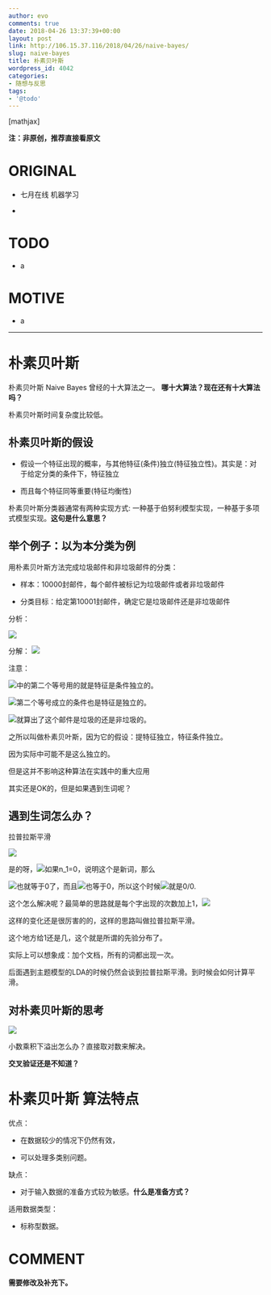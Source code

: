 ```yaml
---
author: evo
comments: true
date: 2018-04-26 13:37:39+00:00
layout: post
link: http://106.15.37.116/2018/04/26/naive-bayes/
slug: naive-bayes
title: 朴素贝叶斯
wordpress_id: 4042
categories:
- 随想与反思
tags:
- '@todo'
---
```


<!-- more -->

[mathjax]

**注：非原创，推荐直接看原文**


# ORIGINAL






  * 七月在线 机器学习


  *



# TODO






  * a




# MOTIVE






  * a





* * *








# 朴素贝叶斯


朴素贝叶斯 Naive Bayes 曾经的十大算法之一。 **哪十大算法？现在还有十大算法吗？**

朴素贝叶斯时间复杂度比较低。


## 朴素贝叶斯的假设






  * 假设一个特征出现的概率，与其他特征(条件)独立(特征独立性)。其实是：对于给定分类的条件下，特征独立


  * 而且每个特征同等重要(特征均衡性)


朴素贝叶斯分类器通常有两种实现方式: 一种基于伯努利模型实现，一种基于多项式模型实现。**这句是什么意思？**


## 举个例子：以为本分类为例


用朴素贝叶斯方法完成垃圾邮件和非垃圾邮件的分类：




  * 样本：10000封邮件，每个邮件被标记为垃圾邮件或者非垃圾邮件


  * 分类目标：给定第10001封邮件，确定它是垃圾邮件还是非垃圾邮件


分析：


![](http://106.15.37.116/wp-content/uploads/2018/03/img_5abdb0d7d6b58.png)


分解：
![](http://106.15.37.116/wp-content/uploads/2018/03/img_5abdb0e1b3e49.png)


注意：


![](http://106.15.37.116/wp-content/uploads/2018/04/img_5ae1b4c5a95cb.png)中的第二个等号用的就是特征是条件独立的。




![](http://106.15.37.116/wp-content/uploads/2018/04/img_5ae1b4c867195.png)第二个等号成立的条件也是特征是独立的。




![](http://106.15.37.116/wp-content/uploads/2018/04/img_5ae1b4cc22b98.png)就算出了这个邮件是垃圾的还是非垃圾的。


之所以叫做朴素贝叶斯，因为它的假设：提特征独立，特征条件独立。

因为实际中可能不是这么独立的。

但是这并不影响这种算法在实践中的重大应用



其实还是OK的，但是如果遇到生词呢？


## 遇到生词怎么办？


拉普拉斯平滑


![](http://106.15.37.116/wp-content/uploads/2018/03/img_5abdb0ec3f8a4.png)


是的呀，![](http://106.15.37.116/wp-content/uploads/2018/04/img_5ae1b510696fa.png)如果n_1=0，说明这个是新词，那么


![](http://106.15.37.116/wp-content/uploads/2018/04/img_5ae1b51abbb3c.png)也就等于0了，而且![](http://106.15.37.116/wp-content/uploads/2018/04/img_5ae1b51d41bac.png)也等于0，所以这个时候![](http://106.15.37.116/wp-content/uploads/2018/04/img_5ae1b5215f4d5.png)就是0/0.




这个怎么解决呢？最简单的思路就是每个字出现的次数加上1，![](http://106.15.37.116/wp-content/uploads/2018/04/img_5ae1b525ebe50.png)

这样的变化还是很厉害的的，这样的思路叫做拉普拉斯平滑。

这个地方给1还是几，这个就是所谓的先验分布了。

实际上可以想象成：加个文档，所有的词都出现一次。

后面遇到主题模型的LDA的时候仍然会谈到拉普拉斯平滑。到时候会如何计算平滑。




## 对朴素贝叶斯的思考




![](http://106.15.37.116/wp-content/uploads/2018/03/img_5abdb0f4d4ec1.png)


小数乘积下溢出怎么办？直接取对数来解决。

**交叉验证还是不知道？**


# 朴素贝叶斯 算法特点


优点：




  * 在数据较少的情况下仍然有效，


  * 可以处理多类别问题。


缺点：


  * 对于输入数据的准备方式较为敏感。**什么是准备方式？**


适用数据类型：


  * 标称型数据。







# COMMENT


**需要修改及补充下。**

